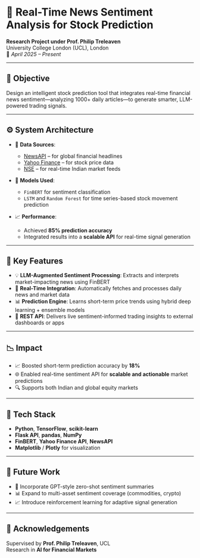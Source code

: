 # 📰 Real-Time News Sentiment Analysis for Stock Prediction

**Research Project under Prof. Philip Treleaven**  
University College London (UCL), London  
📅 _April 2025 – Present_

---

## 📌 Objective

Design an intelligent stock prediction tool that integrates real-time financial news sentiment—analyzing 1000+ daily articles—to generate smarter, LLM-powered trading signals.

---

## ⚙️ System Architecture

- 🔗 **Data Sources**:  
  - [NewsAPI](https://newsapi.org/) – for global financial headlines  
  - [Yahoo Finance](https://finance.yahoo.com/) – for stock price data  
  - [NSE](https://www.nseindia.com/) – for real-time Indian market feeds  

- 🤖 **Models Used**:  
  - `FinBERT` for sentiment classification  
  - `LSTM` and `Random Forest` for time series-based stock movement prediction

- 📈 **Performance**:  
  - Achieved **85% prediction accuracy**  
  - Integrated results into a **scalable API** for real-time signal generation

---

## 🚀 Key Features

- 💡 **LLM-Augmented Sentiment Processing**: Extracts and interprets market-impacting news using FinBERT  
- 🔄 **Real-Time Integration**: Automatically fetches and processes daily news and market data  
- 📊 **Prediction Engine**: Learns short-term price trends using hybrid deep learning + ensemble models  
- 📡 **REST API**: Delivers live sentiment-informed trading insights to external dashboards or apps

---

## 📉 Impact

- 📈 Boosted short-term prediction accuracy by **18%**  
- 🌐 Enabled real-time sentiment API for **scalable and actionable** market predictions  
- 🔍 Supports both Indian and global equity markets

---

## 📂 Tech Stack

- **Python**, **TensorFlow**, **scikit-learn**  
- **Flask API**, **pandas**, **NumPy**  
- **FinBERT**, **Yahoo Finance API**, **NewsAPI**  
- **Matplotlib** / **Plotly** for visualization

---

## 📎 Future Work

- 🧠 Incorporate GPT-style zero-shot sentiment summaries  
- 📊 Expand to multi-asset sentiment coverage (commodities, crypto)  
- 📈 Introduce reinforcement learning for adaptive signal generation

---

## 🤝 Acknowledgements

Supervised by **Prof. Philip Treleaven**, UCL  
Research in **AI for Financial Markets**
